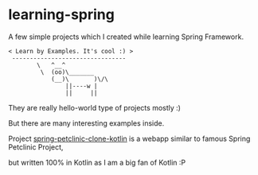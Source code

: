# learning-spring
A few simple projects which I created while learning Spring Framework.

```
< Learn by Examples. It's cool :) >
 --------------------------------
        \   ^__^
         \  (oo)\_______
            (__)\       )\/\
                ||----w |
                ||     ||
```

They are really hello-world type of projects mostly :)

But there are many interesting examples inside.

Project [spring-petclinic-clone-kotlin](https://github.com/ikos23/learning-spring/tree/master/spring-petclinic-clone-kotlin) is a webapp similar to famous Spring Petclinic Project, 

but written 100% in Kotlin as I am a big fan of Kotlin :P
